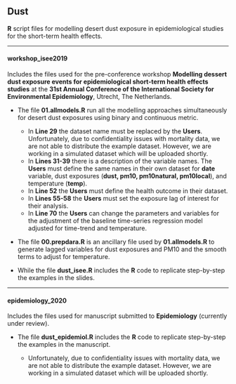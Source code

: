 ## Dust
**R** script files for modelling desert dust exposure in epidemiological studies for the short-term health effects.

---

#### workshop_isee2019 

Includes the files used for the pre-conference workshop **Modelling dessert dust exposure events for epidemiological short-term health effects studies** at the **31st Annual Conference of the International Society for Environmental Epidemiology**, Utrecht, The Netherlands.

* The file **01.allmodels.R** run all the modelling approaches simultaneously for desert dust exposures using binary and continuous metric.
    * In **Line 29** the dataset name must be replaced by the **Users**. Unfortunately, due to confidentiality issues with mortality data, we are not able to distribute the example dataset. However, we are working in a simulated dataset which will be uploaded shortly.
    * In **Lines 31-39** there is a description of the variable names. The **Users** must define the same names in their own dataset for **date** variable, dust exposures (**dust, pm10, pm10natural, pm10local**), and temperature (**temp**). 
    * In **Line 52** the **Users** must define the health outcome in their dataset. 
    * In **Lines 55-58** the **Users** must set the exposure lag of interest for their analysis. 
    * In **Line 70** the **Users** can change the parameters and variables for the adjustment of the baseline time-series regression model adjusted for time-trend and temperature.
* The file **00.prepdara.R** is an ancillary file used by **01.allmodels.R** to generate lagged variables for dust exposures and PM10 and the smooth terms to adjust for temperature.

* While the file **dust_isee.R** includes the **R** code to replicate step-by-step the examples in the slides.

---

#### epidemiology_2020

Includes the files used for manuscript submitted to **Epidemiology** (currently under review).

* The file **dust_epidemiol.R** includes the **R** code to replicate step-by-step the examples in the manuscript. 

   * Unfortunately, due to confidentiality issues with mortality data, we are not able to distribute the example dataset. However, we are working in a simulated dataset which will be uploaded shortly.
   
